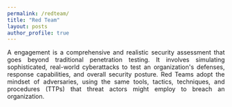 ```yaml
---
permalink: /redteam/
title: "Red Team"
layout: posts
author_profile: true
---
```

<div style="text-align: justify;">
  
A engagement is a comprehensive and realistic security assessment that goes beyond traditional penetration testing. It involves simulating sophisticated, real-world cyberattacks to test an organization's defenses, response capabilities, and overall security posture. Red Teams adopt the mindset of adversaries, using the same tools, tactics, techniques, and procedures (TTPs) that threat actors might employ to breach an organization.

</div>
